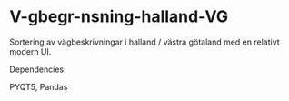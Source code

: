# V-gbegr-nsning-halland-VG

Sortering av vägbeskrivningar i halland / västra götaland med en relativt modern UI.

Dependencies:

PYQT5, Pandas
